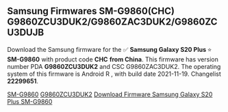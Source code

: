 <h2>Samsung Firmwares SM-G9860(CHC) G9860ZCU3DUK2/G9860ZAC3DUK2/G9860ZCU3DUJB</h2>
Download the Samsung firmware for the ✅ <strong>Samsung Galaxy S20 Plus </strong> ⭐ <strong>SM-G9860</strong> with product code <strong>CHC</strong> <strong> from China</strong>. This firmware has version number PDA <strong>G9860ZCU3DUK2</strong> and CSC G9860ZAC3DUK2. The operating system of this firmware is Android R , with build date 2021-11-19. Changelist <strong>22299651</strong>.


[SM-G9860](https://samfirm.shop/samsung/model/SM-G9860)
[G9860ZCU3DUK2](https://samfirm.shop/samsung/pda/G9860ZCU3DUK2)
[Download Firmware Samsung Galaxy S20 Plus SM-G9860](https://samfirm.shop/samsung/firmware/475408)

